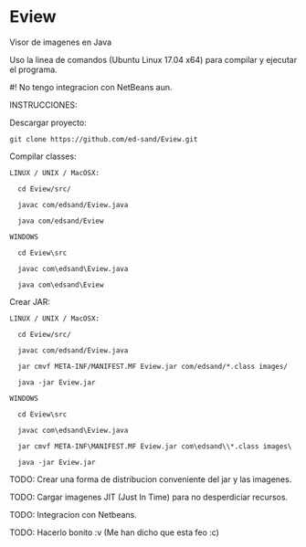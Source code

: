 # Eview
Visor de imagenes en Java

Uso la linea de comandos (Ubuntu Linux 17.04 x64) para compilar y ejecutar el programa.

#! No tengo integracion con NetBeans aun.

INSTRUCCIONES:

Descargar proyecto:

    git clone https://github.com/ed-sand/Eview.git

Compilar classes:

    LINUX / UNIX / MacOSX:

      cd Eview/src/

      javac com/edsand/Eview.java

      java com/edsand/Eview

    WINDOWS
    
      cd Eview\src

      javac com\edsand\Eview.java

      java com\edsand\Eview
    

Crear JAR:

    LINUX / UNIX / MacOSX:

      cd Eview/src/

      javac com/edsand/Eview.java

      jar cmvf META-INF/MANIFEST.MF Eview.jar com/edsand/*.class images/

      java -jar Eview.jar

    WINDOWS
    
      cd Eview\src

      javac com\edsand\Eview.java

      jar cmvf META-INF\MANIFEST.MF Eview.jar com\edsand\\*.class images\

      java -jar Eview.jar

TODO: Crear una forma de distribucion conveniente del jar y las imagenes.

TODO: Cargar imagenes JIT (Just In Time) para no desperdiciar recursos.

TODO: Integracion con Netbeans.

TODO: Hacerlo bonito :v (Me han dicho que esta feo :c)
